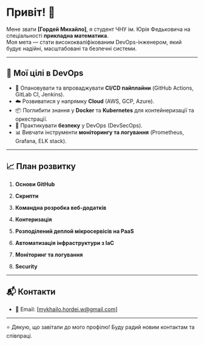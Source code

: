 # Привіт! 👋

Мене звати **[Гордей Михайло]**, я студент ЧНУ ім. Юрія Федьковича на спеціальності **прикладна математика**.  
Моя мета — стати висококваліфікованим DevOps-інженером, який будує надійні, масштабовані та безпечні системи.

---

## 🎯 Мої цілі в DevOps
- 🚀 Опановувати та впроваджувати **CI/CD пайплайни** (GitHub Actions, GitLab CI, Jenkins).
- ☁️ Розвиватися у напрямку **Cloud** (AWS, GCP, Azure).
- 📦 Поглибити знання у **Docker** та **Kubernetes** для контейнеризації та оркестрації.
- 🔐 Практикувати **безпеку** у DevOps (DevSecOps).
- 📊 Вивчати інструменти **моніторингу та логування** (Prometheus, Grafana, ELK stack).

---

## 📈 План розвитку
1. **Основи GitHub**  

2. **Скрипти**

3. **Командна розробка веб-додатків**

4. **Контеризація**  

5. **Розподілений деплой мікросервісів на PaaS**  

6. **Автоматизація інфраструктури з IaC**

7. **Моніторинг та логування**

8. **Security**
---


## 📬 Контакти
- 📧 Email: [mykhailo.hordei.w@gmail.com] 
---

⭐️ Дякую, що завітали до мого профілю! Буду радий новим контактам та співпраці.
